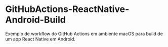 # GitHubActions-ReactNative-Android-Build
Exemplo de workflow do GitHub Actions em ambiente macOS para build de um app React Native em Android.
